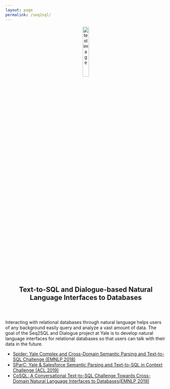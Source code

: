 ```yaml
---
layout: page
permalink: /seq2sql/
---
```


<center><a href="https://yale-lily.github.io/"><img src="/lily-logo.png" alt="test image" width="20%" height="20%"></a></center>
  <header class="post-header">
    <meta charset="utf-8">
      <title>Yale seq2SQL/text-to-SQL and dialogue project</title>
      <meta name="description" content="The goal of the Seq2SQL and Dialogue project at Yale is to develop a natural language interfaces for relational databases so that everyone can talk with their data in the future.">
      <meta http-equiv="X-UA-Compatible" content="IE=edge,chrome=1">
      <meta name="viewport" content="width=device-width, initial-scale=1, maximum-scale=1, user-scalable=no">
    <h2 class="post-title">Text-to-SQL and Dialogue-based Natural Language Interfaces to Databases</h2>
  </header> 

<p align="left">
  <div class="left">Interacting with relational databases through natural language helps users of any background easily query and analyze a vast amount of data. The goal of the Seq2SQL and Dialogue project at Yale is to develop natural language interfaces for relational databases so that users can talk with their data in the future.
  </div>
</p>

<ul>
  <li> 
    <a href="/spider">Spider: Yale Complex and Cross-Domain Semantic Parsing and Text-to-SQL Challenge (EMNLP 2018)</a></li>
  <li>
    <a href="https://yale-lily.github.io/sparc">SParC: Yale & Salesforce Semantic Parsing and Text-to-SQL in Context Challenge (ACL 2019)</a>
  </li>
  <li>
    <a href="https://yale-lily.github.io/cosql">CoSQL: A Conversational Text-to-SQL Challenge Towards Cross-Domain Natural Language Interfaces to Databases(EMNLP 2019)</a>
  </li>
</ul>
